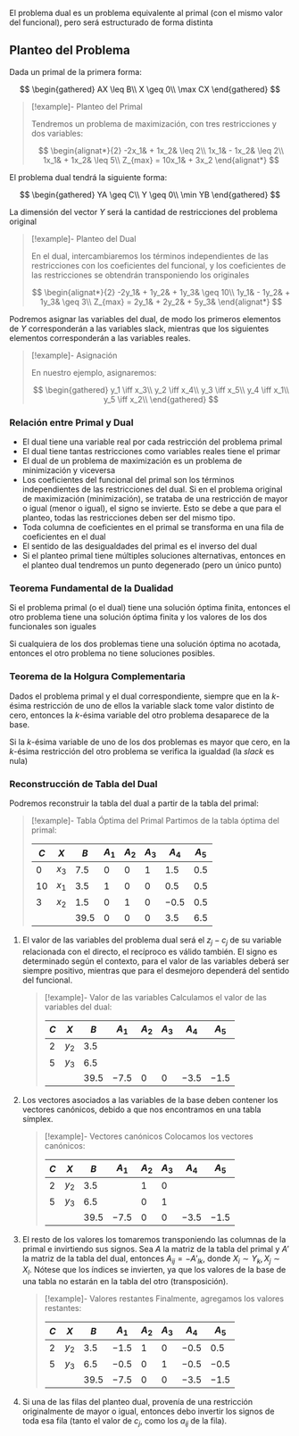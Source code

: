 El problema dual es un problema equivalente al primal (con el mismo valor del funcional), pero será estructurado de forma distinta

## Planteo del Problema

Dada un primal de la primera forma:

$$
\begin{gathered}
AX \leq B\\
X \geq 0\\
\max CX
\end{gathered}
$$

> [!example]- Planteo del Primal
> 
> Tendremos un problema de maximización, con tres restricciones y dos variables:
> 
> $$
> \begin{alignat*}{2}
> -2x_1& + 1x_2& \leq 2\\
> 1x_1& - 1x_2& \leq 2\\
> 1x_1& + 1x_2& \leq 5\\
> Z_{max} = 10x_1& + 3x_2
> \end{alignat*}
> $$

El problema dual tendrá la siguiente forma:

$$
\begin{gathered}
YA \geq C\\
Y \geq 0\\
\min YB
\end{gathered}
$$

La dimensión del vector $Y$ será la cantidad de restricciones del problema original

> [!example]- Planteo del Dual
> 
> En el dual, intercambiaremos los términos independientes de las restricciones con los coeficientes del funcional, y los coeficientes de las restricciones se obtendrán transponiendo los originales
> 
> $$
> \begin{alignat*}{2}
> -2y_1& + 1y_2& + 1y_3& \geq 10\\
> 1y_1& - 1y_2& + 1y_3& \geq 3\\
> Z_{max} = 2y_1& + 2y_2& + 5y_3&
> \end{alignat*}
> $$

Podremos asignar las variables del dual, de modo los primeros elementos de $Y$ corresponderán a las variables slack, mientras que los siguientes elementos corresponderán a las variables reales.

> [!example]- Asignación
> 
> En nuestro ejemplo, asignaremos:
> 
> $$
> \begin{gathered}
> y_1 \iff x_3\\
> y_2 \iff x_4\\
> y_3 \iff x_5\\
> y_4 \iff x_1\\
> y_5 \iff x_2\\
> \end{gathered}
> $$

### Relación entre Primal y Dual

- El dual tiene una variable real por cada restricción del problema primal
- El dual tiene tantas restricciones como variables reales tiene el primar
- El dual de un problema de maximización es un problema de minimización y viceversa
- Los coeficientes del funcional del primal son los términos independientes de las restricciones del dual. Si en el problema original de maximización (minimización), se trataba de una restricción de mayor o igual (menor o igual), el signo se invierte. Esto se debe a que para el planteo, todas las restricciones deben ser del mismo tipo.
- Toda columna de coeficientes en el primal se transforma en una fila de coeficientes en el dual
- El sentido de las desigualdades del primal es el inverso del dual
- Si el planteo primal tiene múltiples soluciones alternativas, entonces en el planteo dual tendremos un punto degenerado (pero un único punto)

### Teorema Fundamental de la Dualidad

Si el problema primal (o el dual) tiene una solución óptima finita, entonces el otro problema tiene una solución óptima finita y los valores de los dos funcionales son iguales

Si cualquiera de los dos problemas tiene una solución óptima no acotada, entonces el otro problema no tiene soluciones posibles.

### Teorema de la Holgura Complementaria

Dados el problema primal y el dual correspondiente, siempre que en la $k$-ésima restricción de uno de ellos la variable slack tome valor distinto de cero, entonces la $k$-ésima variable del otro problema desaparece de la base.

Si la $k$-ésima variable de uno de los dos problemas es mayor que cero, en la $k$-ésima restricción del otro problema se verifica la igualdad (la *slack* es nula)

### Reconstrucción de Tabla del Dual

Podremos reconstruir la tabla del dual a partir de la tabla del primal:

> [!example]- Tabla Óptima del Primal
> Partimos de la tabla óptima del primal:
> 
> | $C$ | $X$ | $B$ | $A_1$ | $A_2$ | $A_3$ | $A_4$ | $A_5$ |
> | --- | --- | --- | --- | --- | --- | --- | --- |
> | $0$ | $x_3$ | $7.5$ | $0$ | $0$ | $1$ | $1.5$ | $0.5$ |
> | $10$ | $x_1$ | $3.5$ | $1$ | $0$ | $0$ | $0.5$ | $0.5$ |
> | $3$ | $x_2$ | $1.5$ | $0$ | $1$ | $0$ | $-0.5$ | $0.5$ |
> | | | $39.5$ | $0$ | $0$ | $0$ | $3.5$ | $6.5$ |

1. El valor de las variables del problema dual será el $z_j - c_j$ de su variable relacionada con el directo, el recíproco es válido también. El signo es determinado según el contexto, para el valor de las variables deberá ser siempre positivo, mientras que para el desmejoro dependerá del sentido del funcional.

	> [!example]- Valor de las variables
	> Calculamos el valor de las variables del dual:
	> 
	> | $C$ | $X$ | $B$ | $A_1$ | $A_2$ | $A_3$ | $A_4$ | $A_5$ |
	> | --- | --- | --- | --- | --- | --- | --- | --- |
	> | $2$ | $y_2$ | $3.5$ | | | | | |
	> | $5$ | $y_3$ | $6.5$ | | | | | |
	> | | | $39.5$ | $-7.5$ | $0$ | $0$ | $-3.5$ | $-1.5$ |

2. Los vectores asociados a las variables de la base deben contener los vectores canónicos, debido a que nos encontramos en una tabla símplex.

	> [!example]- Vectores canónicos
	> Colocamos los vectores canónicos:
	> 
	> | $C$ | $X$ | $B$ | $A_1$ | $A_2$ | $A_3$ | $A_4$ | $A_5$ |
	> | --- | --- | --- | --- | --- | --- | --- | --- |
	> | $2$ | $y_2$ | $3.5$ | | $1$ | $0$ | | |
	> | $5$ | $y_3$ | $6.5$ | | $0$ | $1$ | | |
	> | | | $39.5$ | $-7.5$ | $0$ | $0$ | $-3.5$ | $-1.5$ |

3. El resto de los valores los tomaremos transponiendo las columnas de la primal e invirtiendo sus signos. Sea $A$ la matriz de la tabla del primal y $A'$ la matriz de la tabla del dual, entonces $A_{ij} = -A'_{lk}$, donde $X_i \sim Y_k, X_j \sim X_l$. Nótese que los índices se invierten, ya que los valores de la base de una tabla no estarán en la tabla del otro (transposición).

	> [!example]- Valores restantes
	> Finalmente, agregamos los valores restantes:
	> 
	> | $C$ | $X$ | $B$ | $A_1$ | $A_2$ | $A_3$ | $A_4$ | $A_5$ |
	> | --- | --- | --- | --- | --- | --- | --- | --- |
	> | $2$ | $y_2$ | $3.5$ | $-1.5$ | $1$ | $0$ | $-0.5$ | $0.5$ |
	> | $5$ | $y_3$ | $6.5$ | $-0.5$ | $0$ | $1$ | $-0.5$ | $-0.5$ |
	> | | | $39.5$ | $-7.5$ | $0$ | $0$ | $-3.5$ | $-1.5$ |

4. Si una de las filas del planteo dual, provenía de una restricción originalmente de mayor o igual, entonces debo invertir los signos de toda esa fila (tanto el valor de $c_j$, como los $a_{ij}$ de la fila).
